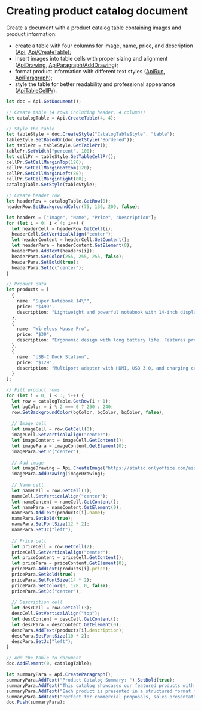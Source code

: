 # Creating product catalog document

Create a document with a product catalog table containing images and product information:

- create a table with four columns for image, name, price, and description ([Api](/docs/office-api/usage-api/text-document-api/Api/Api.md), [Api/CreateTable](/docs/office-api/usage-api/text-document-api/Api/Methods/CreateTable.md));
- insert images into table cells with proper sizing and alignment ([ApiDrawing](/docs/office-api/usage-api/text-document-api/ApiDrawing/ApiDrawing.md), [ApiParagraph/AddDrawing](/docs/office-api/usage-api/text-document-api/ApiParagraph/Methods/AddDrawing.md));
- format product information with different text styles ([ApiRun](/docs/office-api/usage-api/text-document-api/ApiRun/ApiRun.md), [ApiParagraph](/docs/office-api/usage-api/text-document-api/ApiParagraph/ApiParagraph.md));
- style the table for better readability and professional appearance ([ApiTableCellPr](/docs/office-api/usage-api/text-document-api/ApiTableCellPr/ApiTableCellPr.md)).

```ts editor-docx zoom=60
let doc = Api.GetDocument();

// Create table (4 rows including header, 4 columns)
let catalogTable = Api.CreateTable(4, 4);

// Style the table
let tableStyle = doc.CreateStyle("CatalogTableStyle", "table");
tableStyle.SetBasedOn(doc.GetStyle("Bordered"));
let tablePr = tableStyle.GetTablePr();
tablePr.SetWidth("percent", 100);
let cellPr = tableStyle.GetTableCellPr();
cellPr.SetCellMarginTop(120);
cellPr.SetCellMarginBottom(120);
cellPr.SetCellMarginLeft(80);
cellPr.SetCellMarginRight(80);
catalogTable.SetStyle(tableStyle);

// Create header row
let headerRow = catalogTable.GetRow(0);
headerRow.SetBackgroundColor(75, 136, 209, false);

let headers = ["Image", "Name", "Price", "Description"];
for (let i = 0; i < 4; i++) {
  let headerCell = headerRow.GetCell(i);
  headerCell.SetVerticalAlign("center");
  let headerContent = headerCell.GetContent();
  let headerPara = headerContent.GetElement(0);
  headerPara.AddText(headers[i]);
  headerPara.SetColor(255, 255, 255, false);
  headerPara.SetBold(true);
  headerPara.SetJc("center");
}

// Product data
let products = [
  {
    name: "Super Notebook 14\"",
    price: "$499",
    description: "Lightweight and powerful notebook with 14-inch display, 8GB RAM, and 256GB SSD. Perfect for work and entertainment."
  },
  {
    name: "Wireless Mouse Pro",
    price: "$39",
    description: "Ergonomic design with long battery life. Features precision tracking and customizable buttons for productivity."
  },
  {
    name: "USB-C Dock Station",
    price: "$129",
    description: "Multiport adapter with HDMI, USB 3.0, and charging capabilities. Ideal for connecting multiple devices to your laptop."
  }
];

// Fill product rows
for (let i = 0; i < 3; i++) {
  let row = catalogTable.GetRow(i + 1);
  let bgColor = i % 2 === 0 ? 250 : 240;
  row.SetBackgroundColor(bgColor, bgColor, bgColor, false);
  
  // Image cell
  let imageCell = row.GetCell(0);
  imageCell.SetVerticalAlign("center");
  let imageContent = imageCell.GetContent();
  let imagePara = imageContent.GetElement(0);
  imagePara.SetJc("center");
  
  // Add image
  let imageDrawing = Api.CreateImage("https://static.onlyoffice.com/assets/docs/samples/img/onlyoffice_logo.png", 40 * 36000, 40 * 36000);
  imagePara.AddDrawing(imageDrawing);
  
  // Name cell
  let nameCell = row.GetCell(1);
  nameCell.SetVerticalAlign("center");
  let nameContent = nameCell.GetContent();
  let namePara = nameContent.GetElement(0);
  namePara.AddText(products[i].name);
  namePara.SetBold(true);
  namePara.SetFontSize(12 * 2);
  namePara.SetJc("left");
  
  // Price cell
  let priceCell = row.GetCell(2);
  priceCell.SetVerticalAlign("center");
  let priceContent = priceCell.GetContent();
  let pricePara = priceContent.GetElement(0);
  pricePara.AddText(products[i].price);
  pricePara.SetBold(true);
  pricePara.SetFontSize(14 * 2);
  pricePara.SetColor(0, 128, 0, false);
  pricePara.SetJc("center");
  
  // Description cell
  let descCell = row.GetCell(3);
  descCell.SetVerticalAlign("top");
  let descContent = descCell.GetContent();
  let descPara = descContent.GetElement(0);
  descPara.AddText(products[i].description);
  descPara.SetFontSize(10 * 2);
  descPara.SetJc("left");
}

// Add the table to document
doc.AddElement(0, catalogTable);

let summaryPara = Api.CreateParagraph();
summaryPara.AddText("Product Catalog Summary: ").SetBold(true);
summaryPara.AddText("This catalog showcases our featured products with images, pricing, and detailed descriptions. ");
summaryPara.AddText("Each product is presented in a structured format for easy comparison and selection. ");
summaryPara.AddText("Perfect for commercial proposals, sales presentations, and product documentation.");
doc.Push(summaryPara);
```
